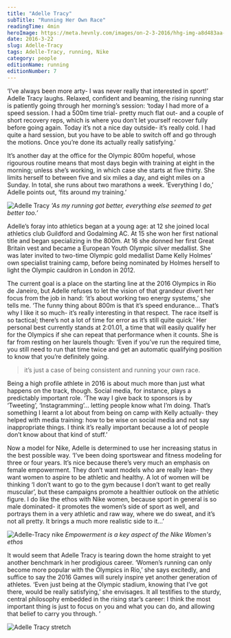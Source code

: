 ```yaml
---
title: "Adelle Tracy"
subTitle: "Running Her Own Race"
readingTime: 4min
heroImage: https://meta.hevnly.com/images/on-2-3-2016/hhg-img-a8d483aa-e545-445e-afb0-a5d1be97fd06.png
date: 2016-3-22
slug: Adelle-Tracy
tags: Adelle-Tracy, running, Nike
category: people
editionName: running
editionNumber: 7
---
```


‘I’ve always been more arty- I was never really that interested in sport!’ Adelle Tracy laughs. Relaxed, confident and beaming, the rising running star is patiently going through her morning’s session: ‘today I had more of a speed session. I had a 500m time trial- pretty much flat out- and a couple of short recovery reps, which is where you don’t let yourself recover fully before going again. Today it’s not a nice day outside- it’s really cold. I had quite a hard session, but you have to be able to switch off and go through the motions. Once you’re done its actually really satisfying.’

It’s another day at the office for the Olympic 800m hopeful, whose rigourous routine means that most days begin with training at eight in the morning; unless she’s working, in which case she starts at five thirty. She limits herself to between five and six miles a day, and eight miles on a Sunday. In total, she runs about two marathons a week. ‘Everything I do,’ Adelle points out, ‘fits around my training.’

![Adelle Tracy](https://meta.hevnly.com/images/on-2-3-2016/hhg-img-0fd8d6e3-dbb9-4f99-a61d-3a9b2f5d295f.png)
*'As my running got better, everything else seemed to get better too.’*

Adelle’s foray into athletics began at a young age: at 12 she joined local athletics club Guildford and Godalming AC. At 15 she won her first national title and began specializing in the 800m. At 16 she donned her first Great Britain vest and became a European Youth Olympic silver medallist. She was later invited to two-time Olympic gold medallist Dame Kelly Holmes’ own specialist training camp, before being nominated by Holmes herself to light the Olympic cauldron in London in 2012.

The current goal is a place on the starting line at the 2016 Olympics in Rio de Janeiro, but Adelle refuses to let the vision of that grandeur divert her focus from the job in hand: ‘it’s about working two energy systems,’ she tells me. ‘The funny thing about 800m is that it’s speed endurance… That’s why I like it so much- it’s really interesting in that respect. The race itself is so tactical; there’s not a lot of time for error as it’s still quite quick.’ Her personal best currently stands at 2:01.01, a time that will easily qualify her for the Olympics if she can repeat that performance when it counts. She is far from resting on her laurels though: ‘Even if you’ve run the required time, you still need to run that time twice and get an automatic qualifying position to know that you’re definitely going.

>it’s just a case of being consistent and running your own race.

Being a high profile athlete in 2016 is about much more than just what happens on the track, though. Social media, for instance, plays a predictably important role. ‘The way I give back to sponsors is by ‘Tweeting’, ‘Instagramming’… letting people know what I’m doing. That’s something I learnt a lot about from being on camp with Kelly actually- they helped with media training: how to be wise on social media and not say inappropriate things. I think it’s really important because a lot of people don’t know about that kind of stuff.’

Now a model for Nike, Adelle is determined to use her increasing status in the best possible way. ‘I’ve been doing sportswear and fitness modeling for three or four years. It’s nice because there’s very much an emphasis on female empowerment. They don’t want models who are really lean- they want women to aspire to be athletic and healthy. A lot of women will be thinking ‘I don’t want to go to the gym because I don’t want to get really muscular’, but these campaigns promote a healthier outlook on the athletic figure. I do like the ethos with Nike women, because sport in general is so male dominated- it promotes the women’s side of sport as well, and portrays them in a very athletic and raw way, where we do sweat, and it’s not all pretty. It brings a much more realistic side to it…’

![Adelle-Tracy nike](https://meta.hevnly.com/images/on-2-3-2016/hhg-img-3be799c9-8eab-41d0-9c49-a04a87361cfc.png)
*Empowerment is a key aspect of the Nike Women's ethos*

It would seem that Adelle Tracy is tearing down the home straight to yet another benchmark in her prodigious career. ‘Women’s running can only become more popular with the Olympics in Rio,’ she says excitedly, and suffice to say the 2016 Games will surely inspire yet another generation of athletes. ‘Even just being at the Olympic stadium, knowing that I’ve got there, would be really satisfying,’ she envisages. It all testifies to the sturdy, central philosophy embedded in the rising star’s career: I think the most important thing is just to focus on you and what you can do, and allowing that belief to carry you through. ’

![Adelle Tracy stretch](https://meta.hevnly.com/images/on-2-3-2016/hhg-img-a3b37198-d7a3-4757-9356-0e4981ae8897.png)
